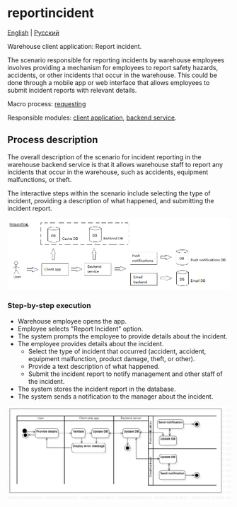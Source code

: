 # reportincident

[English](reportincident.md) | [Русский](reportincident.ru.md)

Warehouse client application: Report incident.

The scenario responsible for reporting incidents by warehouse employees involves providing a mechanism for employees to report safety hazards, accidents, or other incidents that occur in the warehouse. 
This could be done through a mobile app or web interface that allows employees to submit incident reports with relevant details.

Macro process: [requesting](../../macroprocesses/requesting.md)

Responsible modules: [client application](../../frontend/warehouseclient.md), [backend service](../../backend/warehousebackend.md).

## Process description

The overall description of the scenario for incident reporting in the warehouse backend service is that it allows warehouse staff to report any incidents that occur in the warehouse, such as accidents, equipment malfunctions, or theft. 

The interactive steps within the scenario include selecting the type of incident, providing a description of what happened, and submitting the incident report. 

![requesting_overall](../../img/requesting_overall.png)

### Step-by-step execution

- Warehouse employee opens the app.
- Employee selects "Report Incident" option.
- The system prompts the employee to provide details about the incident.
- The employee provides details about the incident.
    - Select the type of incident that occurred (accident, accident, equipment malfunction, product damage, theft, or other).
    - Provide a text description of what happened.
    - Submit the incident report to notify management and other staff of the incident.
- The system stores the incident report in the database.
- The system sends a notification to the manager about the incident.

![warehouse.reportincident](../../img/activitydiagrams/warehouse.reportincident.png)
